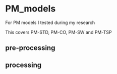 # PM_models
For PM models I tested during my research

This covers PM-STD, PM-CO, PM-SW and PM-TSP

## pre-processing

## processing

